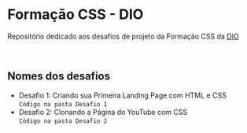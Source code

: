 # Formação CSS - DIO

Repositório dedicado aos desafios de projeto da Formação CSS da [DIO](https://www.dio.me)

<br>

## Nomes dos desafios

- Desafio 1: Criando sua Primeira Landing Page com HTML e CSS <br> `Código na pasta Desafio 1`
- Desafio 2: Clonando a Página do YouTube com CSS <br> `Código na pasta Desafio 2`
